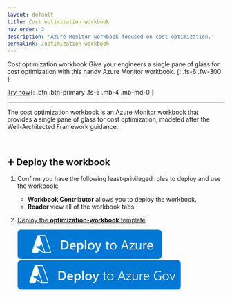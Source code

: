 ```yaml
---
layout: default
title: Cost optimization workbook
nav_order: 3
description: 'Azure Monitor workbook focused on cost optimization.'
permalink: /optimization-workbook
---
```


<span class="fs-9 d-block mb-4">Cost optimization workbook</span>
Give your engineers a single pane of glass for cost optimization with this handy Azure Monitor workbook.
{: .fs-6 .fw-300 }

[Try now](<https://portal.azure.com/#blade/AppInsightsExtension/UsageNotebookBlade/ComponentId/Azure%20Advisor/ConfigurationId/community-Workbooks%2FAzure%20Advisor%2FCost%20Optimization/Type/workbook/WorkbookTemplateName/Cost%20Optimization%20(Preview)>){: .btn .btn-primary .fs-5 .mb-4 .mb-md-0 }

---

The cost optimization workbook is an Azure Monitor workbook that provides a single pane of glass for cost optimization, modeled after the Well-Architected Framework guidance.

<br>

<!--
## ℹ️ Summary

We'll share more details as the workbook evolves.

<br>
-->

## ➕ Deploy the workbook

1. Confirm you have the following least-privileged roles to deploy and use the workbook:
   - **Workbook Contributor** allows you to deploy the workbook.
   - **Reader** view all of the workbook tabs.
2. [Deploy the **optimization-workbook** template](../deploy/README.md).

   [![Deploy To Azure](https://raw.githubusercontent.com/Azure/azure-quickstart-templates/master/1-CONTRIBUTION-GUIDE/images/deploytoazure.svg?sanitize=true)](https://portal.azure.com/#create/Microsoft.Template/uri/https%3A%2F%2Fraw.githubusercontent.com%2FAzure%2Fazure-quickstart-templates%2Fmaster%2Fquickstarts%2Fmicrosoft.costmanagement%2Foptimization-workbook%2Fazuredeploy.json/createUIDefinitionUri/https%3A%2F%2Fraw.githubusercontent.com%2FAzure%2Fazure-quickstart-templates%2Fmaster%2Fquickstarts%2Fmicrosoft.costmanagement%2Foptimization-workbook%2FcreateUiDefinition.json) &nbsp; [![Deploy To Azure US Gov](https://raw.githubusercontent.com/Azure/azure-quickstart-templates/master/1-CONTRIBUTION-GUIDE/images/deploytoazuregov.svg?sanitize=true)](https://portal.azure.us/#create/Microsoft.Template/uri/https%3A%2F%2Fraw.githubusercontent.com%2FAzure%2Fazure-quickstart-templates%2Fmaster%2Fquickstarts%2Fmicrosoft.costmanagement%2Foptimization-workbook%2Fazuredeploy.json/createUIDefinitionUri/https%3A%2F%2Fraw.githubusercontent.com%2FAzure%2Fazure-quickstart-templates%2Fmaster%2Fquickstarts%2Fmicrosoft.costmanagement%2Foptimization-workbook%2FcreateUiDefinition.json)

<br>
